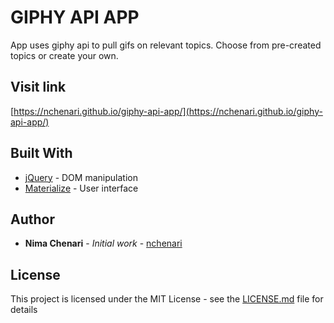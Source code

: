 # GIPHY API APP

App uses giphy api to pull gifs on relevant topics. Choose from pre-created topics or create your own. 

## Visit link 

[https://nchenari.github.io/giphy-api-app/](https://nchenari.github.io/giphy-api-app/)

## Built With

* [jQuery](https://jquery.com/) - DOM manipulation
* [Materialize](https://materializecss.com/) - User interface

## Author

* **Nima Chenari** - *Initial work* - [nchenari](https://github.com/nchenari)

## License

This project is licensed under the MIT License - see the [LICENSE.md](LICENSE.md) file for details

